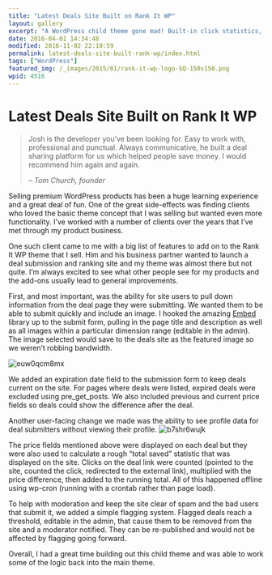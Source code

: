```yaml
---
title: "Latest Deals Site Built on Rank It WP"
layout: gallery
excerpt: "A WordPress child theme gone mad! Built-in click statistics, moderation controls, grabbing text and images from submitted links, and expiring content. "
date: 2016-04-01 14:34:48
modified: 2016-11-02 22:10:59
permalink: latest-deals-site-built-rank-wp/index.html
tags: ["WordPress"]
featured_img: /_images/2015/01/rank-it-wp-logo-SQ-150x150.png
wpid: 4516
---
```


# Latest Deals Site Built on Rank It WP

> Josh is the developer you’ve been looking for. Easy to work with, professional and punctual. Always communicative, he built a deal sharing platform for us which helped people save money. I would recommend him again and again.
>
> *– Tom Church, founder*

Selling premium WordPress products has been a huge learning experience and a great deal of fun. One of the great side-effects was finding clients who loved the basic theme concept that I was selling but wanted even more functionality. I’ve worked with a number of clients over the years that I’ve met through my product business.

One such client came to me with a big list of features to add on to the Rank It WP theme that I sell. Him and his business partner wanted to launch a deal submission and ranking site and my theme was almost there but not quite. I’m always excited to see what other people see for my products and the add-ons usually lead to general improvements.

First, and most important, was the ability for site users to pull down information from the deal page they were submitting. We wanted them to be able to submit quickly and include an image. I hooked the amazing [Embed](https://github.com/oscarotero/Embed) library up to the submit form, pulling in the page title and description as well as all images within a particular dimension range (editable in the admin). The image selected would save to the deals site as the featured image so we weren’t robbing bandwidth.

![euw0qcm8mx](/_images/2016/04/EUW0qcM8Mx.gif)

We added an expiration date field to the submission form to keep deals current on the site. For pages where deals were listed, expired deals were excluded using pre\_get\_posts. We also included previous and current price fields so deals could show the difference after the deal.

Another user-facing change we made was the ability to see profile data for deal submitters without viewing their profile. ![b7shr6wujk](/_images/2016/04/b7SHr6WuJk.gif)

The price fields mentioned above were displayed on each deal but they were also used to calculate a rough “total saved” statistic that was displayed on the site. Clicks on the deal link were counted (pointed to the site, counted the click, redirected to the external link), multiplied with the price difference, then added to the running total. All of this happened offline using wp-cron (running with a crontab rather than page load).

To help with moderation and keep the site clear of spam and the bad users that submit it, we added a simple flagging system. Flagged deals reach a threshold, editable in the admin, that cause them to be removed from the site and a moderator notified. They can be re-published and would not be affected by flagging going forward.

Overall, I had a great time building out this child theme and was able to work some of the logic back into the main theme.
